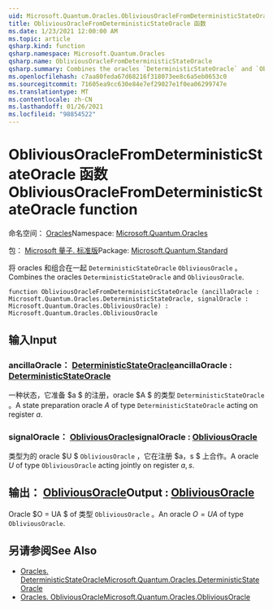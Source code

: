 ```yaml
---
uid: Microsoft.Quantum.Oracles.ObliviousOracleFromDeterministicStateOracle
title: ObliviousOracleFromDeterministicStateOracle 函数
ms.date: 1/23/2021 12:00:00 AM
ms.topic: article
qsharp.kind: function
qsharp.namespace: Microsoft.Quantum.Oracles
qsharp.name: ObliviousOracleFromDeterministicStateOracle
qsharp.summary: Combines the oracles `DeterministicStateOracle` and `ObliviousOracle`.
ms.openlocfilehash: c7aa80feda67d68216f318073ee8c6a5eb0653c0
ms.sourcegitcommit: 71605ea9cc630e84e7ef29027e1f0ea06299747e
ms.translationtype: MT
ms.contentlocale: zh-CN
ms.lasthandoff: 01/26/2021
ms.locfileid: "98854522"
---
```

# <a name="obliviousoraclefromdeterministicstateoracle-function"></a><span data-ttu-id="c271d-102">ObliviousOracleFromDeterministicStateOracle 函数</span><span class="sxs-lookup"><span data-stu-id="c271d-102">ObliviousOracleFromDeterministicStateOracle function</span></span>

<span data-ttu-id="c271d-103">命名空间： [Oracles](xref:Microsoft.Quantum.Oracles)</span><span class="sxs-lookup"><span data-stu-id="c271d-103">Namespace: [Microsoft.Quantum.Oracles](xref:Microsoft.Quantum.Oracles)</span></span>

<span data-ttu-id="c271d-104">包： [Microsoft 量子. 标准版](https://nuget.org/packages/Microsoft.Quantum.Standard)</span><span class="sxs-lookup"><span data-stu-id="c271d-104">Package: [Microsoft.Quantum.Standard](https://nuget.org/packages/Microsoft.Quantum.Standard)</span></span>


<span data-ttu-id="c271d-105">将 oracles 和组合在一起 `DeterministicStateOracle` `ObliviousOracle` 。</span><span class="sxs-lookup"><span data-stu-id="c271d-105">Combines the oracles `DeterministicStateOracle` and `ObliviousOracle`.</span></span>

```qsharp
function ObliviousOracleFromDeterministicStateOracle (ancillaOracle : Microsoft.Quantum.Oracles.DeterministicStateOracle, signalOracle : Microsoft.Quantum.Oracles.ObliviousOracle) : Microsoft.Quantum.Oracles.ObliviousOracle
```


## <a name="input"></a><span data-ttu-id="c271d-106">输入</span><span class="sxs-lookup"><span data-stu-id="c271d-106">Input</span></span>

### <a name="ancillaoracle--deterministicstateoracle"></a><span data-ttu-id="c271d-107">ancillaOracle： [DeterministicStateOracle](xref:Microsoft.Quantum.Oracles.DeterministicStateOracle)</span><span class="sxs-lookup"><span data-stu-id="c271d-107">ancillaOracle : [DeterministicStateOracle](xref:Microsoft.Quantum.Oracles.DeterministicStateOracle)</span></span>

<span data-ttu-id="c271d-108">一种状态，它准备 $a $ 的注册，oracle $A $ 的类型 `DeterministicStateOracle` 。</span><span class="sxs-lookup"><span data-stu-id="c271d-108">A state preparation oracle $A$ of type `DeterministicStateOracle` acting on register $a$.</span></span>


### <a name="signaloracle--obliviousoracle"></a><span data-ttu-id="c271d-109">signalOracle： [ObliviousOracle](xref:Microsoft.Quantum.Oracles.ObliviousOracle)</span><span class="sxs-lookup"><span data-stu-id="c271d-109">signalOracle : [ObliviousOracle](xref:Microsoft.Quantum.Oracles.ObliviousOracle)</span></span>

<span data-ttu-id="c271d-110">类型为的 oracle $U $ `ObliviousOracle` ，它在注册 $a，s $ 上合作。</span><span class="sxs-lookup"><span data-stu-id="c271d-110">A oracle $U$ of type `ObliviousOracle` acting jointly on register $a,s$.</span></span>



## <a name="output--obliviousoracle"></a><span data-ttu-id="c271d-111">输出： [ObliviousOracle](xref:Microsoft.Quantum.Oracles.ObliviousOracle)</span><span class="sxs-lookup"><span data-stu-id="c271d-111">Output : [ObliviousOracle](xref:Microsoft.Quantum.Oracles.ObliviousOracle)</span></span>

<span data-ttu-id="c271d-112">Oracle $O = UA $ of 类型 `ObliviousOracle` 。</span><span class="sxs-lookup"><span data-stu-id="c271d-112">An oracle $O=UA$ of type `ObliviousOracle`.</span></span>

## <a name="see-also"></a><span data-ttu-id="c271d-113">另请参阅</span><span class="sxs-lookup"><span data-stu-id="c271d-113">See Also</span></span>

- [<span data-ttu-id="c271d-114">Oracles. DeterministicStateOracle</span><span class="sxs-lookup"><span data-stu-id="c271d-114">Microsoft.Quantum.Oracles.DeterministicStateOracle</span></span>](xref:Microsoft.Quantum.Oracles.DeterministicStateOracle)
- [<span data-ttu-id="c271d-115">Oracles. ObliviousOracle</span><span class="sxs-lookup"><span data-stu-id="c271d-115">Microsoft.Quantum.Oracles.ObliviousOracle</span></span>](xref:Microsoft.Quantum.Oracles.ObliviousOracle)